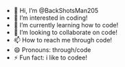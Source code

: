 - 👋 Hi, I’m @BackShotsMan205
- 👀 I’m interested in coding!
- 🌱 I’m currently learning how to code!
- 💞️ I’m looking to collaborate on code!
- 📫 How to reach me through code!
- 😄 Pronouns: through/code
- ⚡ Fun fact: i like to codee!

<!---
BackShotsMan205/BackShotsMan205 is a ✨ special ✨ repository because its `README.md` (this file) appears on your GitHub profile.
You can click the Preview link to take a look at your changes.
--->
